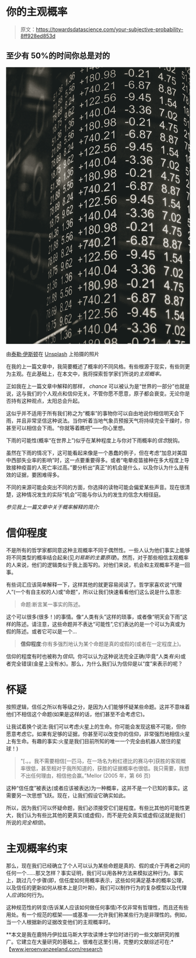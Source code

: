 # 你的主观概率

> 原文：<https://towardsdatascience.com/your-subjective-probability-8ff928ed853d>

## **至少有 50%的时间你总是对的**

![](img/d5e1fe7423877bc5b782b383aa3b9d68.png)

由[泰勒·伊斯顿](https://unsplash.com/@tylerleeeaston?utm_source=medium&utm_medium=referral)在 [Unsplash](https://unsplash.com?utm_source=medium&utm_medium=referral) 上拍摄的照片

在我的上一篇文章中，我简要概述了概率的不同风格。有些根源于现实，有些则更为主观。在此基础上，在本文中，我将探索哲学家们所说的*主观概率。*

正如我在上一篇文章中解释的那样， *chance* 可以被认为是“世界的一部分”也就是说，这与我们的个人观点和信仰无关。不管你愿不愿意，原子都会衰变。无论你是否持有这种观点，太阳总会升起。

这似乎并不适用于所有我们称之为“概率”的事物你可以自由地说你相信明天会下雨，并且非常坚信这种说法。当你听着当地气象员预报天气将持续完全干燥时，你甚至可以相信会下雨。“你就等着瞧吧”——你心里想。

下雨的可能性(概率“在世界上”)似乎在某种程度上与你对下雨概率的*信念*脱钩。

虽然在下雨的情况下，这可能看起来像是一个愚蠢的例子，但在考虑“加息对美国中西部失业率的影响”时，这一点要重要得多。或者“电晕疫苗接种在多大程度上导致接种疫苗的人死亡率过高。”要分析出“真正”的机会是什么，以及你认为什么是有效的证据，要困难得多。

不同的来源可能会突出不同的方面，你选择的读物可能会偏爱某些声音。现在很清楚，这种情况发生的实际“机会”可能与你认为的发生的信念大相径庭。

*参见我上一篇文章中关于概率解释的简介:*

</interpretations-of-probability-b254ad33fe50>  

# 信仰程度

不是所有的哲学家都同意这种主观概率不同于偶然性。一些人认为他们事实上能够将不同类型的概率结合起来(见*刘易斯的主要原理*)。然而，对于那些相信主观概率的人来说，他们的逻辑类似于我上面写的。对他们来说，机会和主观概率不是一回事。

有些词汇应该简单解释一下，这样其他的就更容易阅读了。哲学家喜欢说“代理人”(一个有自主权的人)或“命题”，所以让我们快速看看他们这么说是什么意思:

> 命题:断言某一事实的陈述。

这个可以很多(很多！)的事情。像“人类有头”这样的琐事，或者像“明天会下雨”这样的陈述。请注意，这些命题并不表达“可能性”,它们表达的是一个可以为真或为假的陈述。或者它可以是一个…

> **信仰程度**:你有多强烈地认为某个命题是真的或假的(或者在一定程度上)。

信仰的程度有时也被称为*信仰*。你可以认为这种说法完全正确(毕竟“人类*有头*)或者完全错误(金星上没有水)。那么，为什么我们认为信仰是以“度”来表示的呢？

# 怀疑

按照逻辑，信任之所以有等级之分，是因为人们能够怀疑某些命题。这并不意味着他们不相信这个命题(如果是这样的话，他们甚至不会考虑它)。

让我试着换个说法:我们可以考虑火星上的生命。你可能会发现这极不可能，但你愿意考虑它。如果有足够的证据，你甚至可以改变你的信仰，非常强烈地相信火星上有生命。有趣的事实:火星是我们目前所知的唯一一个完全由机器人居住的星球！)

> "[.。。我不需要相信[一匹马，在一场名为粉红德比的赛马中]获胜的客观概率很低，甚至相对于我所知道的，获胜的证据概率也很低。我只需要，我想不出任何理由，相信他会赢。”Mellor (2005 年，第 66 页)

这种“信任度”被表达(或者应该被表达)为一种概率，这并不是一个已知的事实。这需要另一次思想飞跃。现在，让我们假设它确实如此。

所以，因为我们可以怀疑命题，我们必须接受它们是程度。有些比其他的可能性更大，我们认为有些比其他的更真实(或虚假)，而不是完全真实或虚假(这就是我们所说的*完全相信*)。

# 主观概率约束

那么，现在我们已经确立了个人可以认为某些命题是真的、假的或介于两者之间的任何一个……那又怎样？事实证明，我们可以用各种方法来模拟这种行为。事实上，跳过几个步骤(即，信任度如何用概率表示，这些如何满足基本的概率公理，以及信任的更新如何从根本上是贝叶斯)，我们可以制作行为的复杂模型以及代理人*应该*如何行为。

这种规范性的转变(告诉某人应该如何做任何事情)不仅非常有哲理性，而且还有些用处。有一个规范的框架——或基准——允许我们称某些行为是非理性的。例如，当一个人根据新的证据改变他们的主观概率时。

**本文是我在鹿特丹伊拉兹马斯大学攻读博士学位时进行的一些文献研究的推广。它建立在大量研究的基础上，很难在这里引用，完整的文献综述可在:*【www.jeroenvanzeeland.com/research 